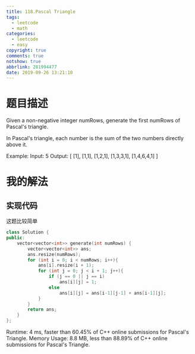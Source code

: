```yaml
---
title: 118.Pascal Triangle
tags:
  - leetcode
  - math
categories:
  - leetcode
  - easy
copyright: true
comments: true
notshow: true
abbrlink: 281994477
date: 2019-09-26 13:21:10
---
```

# 题目描述
Given a non-negative integer numRows, generate the first numRows of Pascal's triangle.


In Pascal's triangle, each number is the sum of the two numbers directly above it.

Example:
Input: 5
Output:
[
     [1],
    [1,1],
   [1,2,1],
  [1,3,3,1],
 [1,4,6,4,1]
]

# 我的解法
## 实现代码
这题比较简单
```C++
class Solution {
public:
    vector<vector<int>> generate(int numRows) {
        vector<vector<int>> ans;
        ans.resize(numRows);
        for (int i = 0; i < numRows; i++){
            ans[i].resize(i + 1);
            for (int j = 0; j < i + 1; j++){
                if (j == 0 || j == i)
                    ans[i][j] = 1;
                else
                    ans[i][j] = ans[i-1][j-1] + ans[i-1][j];
            }
        }
        return ans;
    }
};
```

Runtime: 4 ms, faster than 60.45% of C++ online submissions for Pascal's Triangle.
Memory Usage: 8.8 MB, less than 88.89% of C++ online submissions for Pascal's Triangle.
